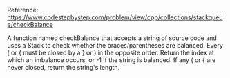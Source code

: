 Reference: https://www.codestepbystep.com/problem/view/cpp/collections/stackqueue/checkBalance 

A function named checkBalance that accepts a string of source code and uses a Stack to check whether the braces/parentheses are balanced. 
Every ( or { must be closed by a } or ) in the opposite order. 
Return the index at which an imbalance occurs, or -1 if the string is balanced. 
If any ( or { are never closed, return the string's length.
